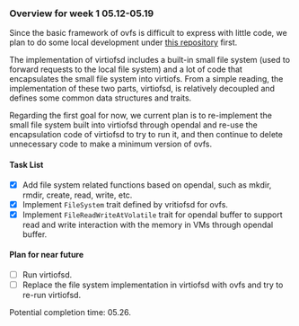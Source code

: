 ### Overview for week 1 05.12-05.19
Since the basic framework of ovfs is difficult to express with little code, we plan to do some local development under [this repository](https://github.com/zjregee/ovfs) first.

The implementation of virtiofsd includes a built-in small file system (used to forward requests to the local file system) and a lot of code that encapsulates the small file system into virtiofs. From a simple reading, the implementation of these two parts, virtiofsd, is relatively decoupled and defines some common data structures and traits.

Regarding the first goal for now, we current plan is to re-implement the small file system built into virtiofsd through opendal and re-use the encapsulation code of virtiofsd to try to run it, and then continue to delete unnecessary code to make a minimum version of ovfs.

#### Task List
- [x] Add file system related functions based on opendal, such as mkdir, rmdir, create, read, write, etc.
- [x] Implement `FileSystem` trait defined by vritiofsd for ovfs.
- [x] Implement `FileReadWriteAtVolatile` trait for opendal buffer to support read and write interaction with the memory in VMs through opendal buffer.

#### Plan for near future
- [ ] Run virtiofsd.
- [ ] Replace the file system implementation in virtiofsd with ovfs and try to re-run virtiofsd.

Potential completion time: 05.26.
